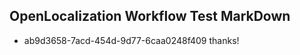 ## OpenLocalization Workflow Test MarkDown
* ab9d3658-7acd-454d-9d77-6caa0248f409 thanks!

<!--HONumber=Jul16_HO4-->


